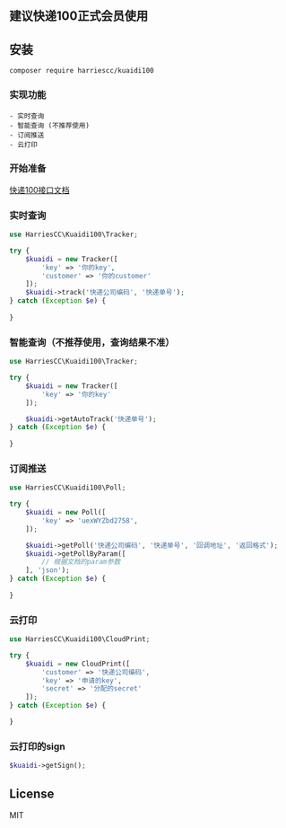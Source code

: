 ## 建议快递100正式会员使用

## 安装

```sybase
composer require harriescc/kuaidi100
```

### 实现功能
    - 实时查询
    - 智能查询 (不推荐使用)
    - 订阅推送
    - 云打印

### 开始准备
[快递100接口文档](https://www.kuaidi100.com/openapi/cloud_api.shtml#d03)


### 实时查询

```php
use HarriesCC\Kuaidi100\Tracker;

try {
    $kuaidi = new Tracker([
        'key' => '你的key',
        'customer' => '你的customer'
    ]);
    $kuaidi->track('快递公司编码', '快递单号');
} catch (Exception $e) {
    
}
```

### 智能查询（不推荐使用，查询结果不准）

```php
use HarriesCC\Kuaidi100\Tracker;

try {
    $kuaidi = new Tracker([
        'key' => '你的key'
    ]);

    $kuaidi->getAutoTrack('快递单号');
} catch (Exception $e) {
    
}

```

### 订阅推送

```php
use HarriesCC\Kuaidi100\Poll;

try {
    $kuaidi = new Poll([
        'key' => 'uexWYZbd2758',
    ]);

    $kuaidi->getPoll('快递公司编码', '快递单号', '回调地址', '返回格式');
    $kuaidi->getPollByParam([
        // 根据文档的param参数
    ], 'json');
} catch (Exception $e) {
    
}
```


### 云打印

```php
use HarriesCC\Kuaidi100\CloudPrint;

try {
    $kuaidi = new CloudPrint([
        'customer' => '快递公司编码',
        'key' => '申请的key',
        'secret' => '分配的secret'
    ]);
} catch (Exception $e) {

}


```

### 云打印的sign

```php
$kuaidi->getSign();
```
    
## License

MIT